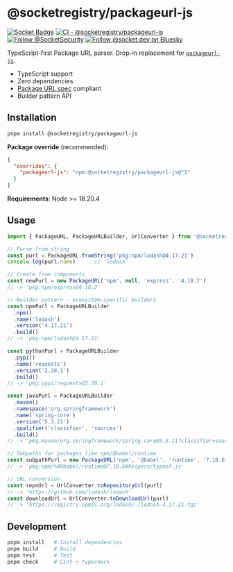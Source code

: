 # @socketregistry/packageurl-js

[![Socket Badge](https://socket.dev/api/badge/npm/package/@socketregistry/packageurl-js)](https://socket.dev/npm/package/@socketregistry/packageurl-js)
[![CI - @socketregistry/packageurl-js](https://github.com/SocketDev/socket-packageurl-js/actions/workflows/test.yml/badge.svg)](https://github.com/SocketDev/socket-packageurl-js/actions/workflows/test.yml)
[![Follow @SocketSecurity](https://img.shields.io/twitter/follow/SocketSecurity?style=social)](https://twitter.com/SocketSecurity)
[![Follow @socket.dev on Bluesky](https://img.shields.io/badge/Follow-@socket.dev-1DA1F2?style=social&logo=bluesky)](https://bsky.app/profile/socket.dev)

TypeScript-first Package URL parser. Drop-in replacement for [`packageurl-js`](https://socket.dev/npm/package/packageurl-js).

- TypeScript support
- Zero dependencies
- [Package URL spec](https://github.com/package-url/purl-spec) compliant
- Builder pattern API

## Installation

```sh
pnpm install @socketregistry/packageurl-js
```

**Package override** (recommended):
```json
{
  "overrides": {
    "packageurl-js": "npm:@socketregistry/packageurl-js@^1"
  }
}
```

**Requirements**: Node >= 18.20.4

## Usage

```javascript
import { PackageURL, PackageURLBuilder, UrlConverter } from '@socketregistry/packageurl-js'

// Parse from string
const purl = PackageURL.fromString('pkg:npm/lodash@4.17.21')
console.log(purl.name)      // 'lodash'

// Create from components
const newPurl = new PackageURL('npm', null, 'express', '4.18.2')
// -> 'pkg:npm/express@4.18.2'

// Builder pattern - ecosystem-specific builders
const npmPurl = PackageURLBuilder
  .npm()
  .name('lodash')
  .version('4.17.21')
  .build()
// -> 'pkg:npm/lodash@4.17.21'

const pythonPurl = PackageURLBuilder
  .pypi()
  .name('requests')
  .version('2.28.1')
  .build()
// -> 'pkg:pypi/requests@2.28.1'

const javaPurl = PackageURLBuilder
  .maven()
  .namespace('org.springframework')
  .name('spring-core')
  .version('5.3.21')
  .qualifier('classifier', 'sources')
  .build()
// -> 'pkg:maven/org.springframework/spring-core@5.3.21?classifier=sources'

// Subpaths for packages like npm/@babel/runtime
const subpathPurl = new PackageURL('npm', '@babel', 'runtime', '7.18.6', null, 'helpers/typeof.js')
// -> 'pkg:npm/%40babel/runtime@7.18.6#helpers/typeof.js'

// URL conversion
const repoUrl = UrlConverter.toRepositoryUrl(purl)
// -> 'https://github.com/lodash/lodash'
const downloadUrl = UrlConverter.toDownloadUrl(purl)
// -> 'https://registry.npmjs.org/lodash/-/lodash-4.17.21.tgz'
```

## Development

```bash
pnpm install   # Install dependencies
pnpm build     # Build
pnpm test      # Test
pnpm check     # Lint + typecheck
```
